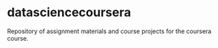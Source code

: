 # datasciencecoursera
Repository of assignment materials and course projects for the coursera course.
